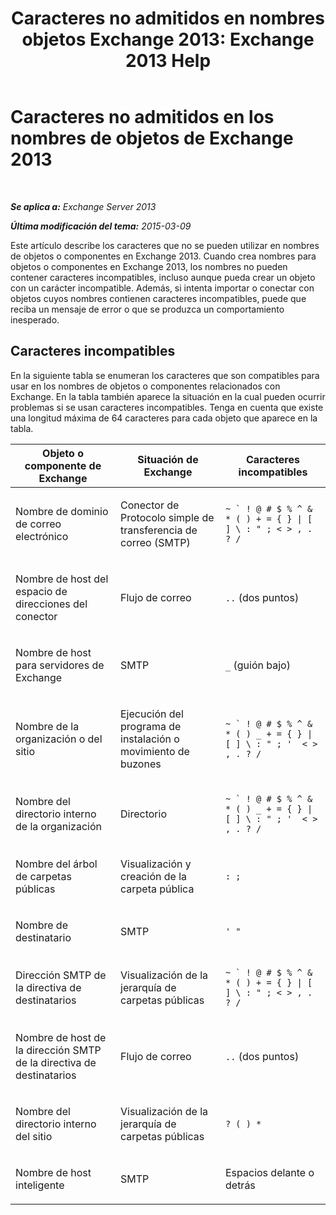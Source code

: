 ﻿---
title: 'Caracteres no admitidos en nombres objetos Exchange 2013: Exchange 2013 Help'
TOCTitle: Caracteres no admitidos en los nombres de objetos de Exchange 2013
ms:assetid: 76fa4e23-f0f6-473b-9227-70ded907578f
ms:mtpsurl: https://technet.microsoft.com/es-es/library/Dn169553(v=EXCHG.150)
ms:contentKeyID: 54652442
ms.date: 04/23/2018
mtps_version: v=EXCHG.150
ms.translationtype: HT
---

# Caracteres no admitidos en los nombres de objetos de Exchange 2013

 

_**Se aplica a:** Exchange Server 2013_

_**Última modificación del tema:** 2015-03-09_

Este artículo describe los caracteres que no se pueden utilizar en nombres de objetos o componentes en Exchange 2013. Cuando crea nombres para objetos o componentes en Exchange 2013, los nombres no pueden contener caracteres incompatibles, incluso aunque pueda crear un objeto con un carácter incompatible. Además, si intenta importar o conectar con objetos cuyos nombres contienen caracteres incompatibles, puede que reciba un mensaje de error o que se produzca un comportamiento inesperado.

## Caracteres incompatibles

En la siguiente tabla se enumeran los caracteres que son compatibles para usar en los nombres de objetos o componentes relacionados con Exchange. En la tabla también aparece la situación en la cual pueden ocurrir problemas si se usan caracteres incompatibles. Tenga en cuenta que existe una longitud máxima de 64 caracteres para cada objeto que aparece en la tabla.


<table>
<colgroup>
<col style="width: 33%" />
<col style="width: 33%" />
<col style="width: 33%" />
</colgroup>
<thead>
<tr class="header">
<th>Objeto o componente de Exchange</th>
<th>Situación de Exchange</th>
<th>Caracteres incompatibles</th>
</tr>
</thead>
<tbody>
<tr class="odd">
<td><p>Nombre de dominio de correo electrónico</p></td>
<td><p>Conector de Protocolo simple de transferencia de correo (SMTP)</p></td>
<td><p><code>~ ` ! @ # $ % ^ &amp; * ( ) + = { } | [ ] \ : &quot; ; &lt; &gt; , . ? /</code></p></td>
</tr>
<tr class="even">
<td><p>Nombre de host del espacio de direcciones del conector</p></td>
<td><p>Flujo de correo</p></td>
<td><p><code>..</code> (dos puntos)</p></td>
</tr>
<tr class="odd">
<td><p>Nombre de host para servidores de Exchange</p></td>
<td><p>SMTP</p></td>
<td><p><code>_</code> (guión bajo)</p></td>
</tr>
<tr class="even">
<td><p>Nombre de la organización o del sitio</p></td>
<td><p>Ejecución del programa de instalación o movimiento de buzones</p></td>
<td><p><code>~ ` ! @ # $ % ^ &amp; * ( ) _ + = { } | [ ] \ : &quot; ; '  &lt; &gt; , . ? /</code></p></td>
</tr>
<tr class="odd">
<td><p>Nombre del directorio interno de la organización</p></td>
<td><p>Directorio</p></td>
<td><p><code>~ ` ! @ # $ % ^ &amp; * ( ) _ + = { } | [ ] \ : &quot; ; '  &lt; &gt; , . ? /</code></p></td>
</tr>
<tr class="even">
<td><p>Nombre del árbol de carpetas públicas</p></td>
<td><p>Visualización y creación de la carpeta pública</p></td>
<td><p><code>: ;</code></p></td>
</tr>
<tr class="odd">
<td><p>Nombre de destinatario</p></td>
<td><p>SMTP</p></td>
<td><p><code>' &quot;</code></p></td>
</tr>
<tr class="even">
<td><p>Dirección SMTP de la directiva de destinatarios</p></td>
<td><p>Visualización de la jerarquía de carpetas públicas</p></td>
<td><p><code>~ ` ! @ # $ % ^ &amp; * ( ) + = { } | [ ] \ : &quot; ; &lt; &gt; , . ? /</code></p></td>
</tr>
<tr class="odd">
<td><p>Nombre de host de la dirección SMTP de la directiva de destinatarios</p></td>
<td><p>Flujo de correo</p></td>
<td><p><code>..</code> (dos puntos)</p></td>
</tr>
<tr class="even">
<td><p>Nombre del directorio interno del sitio</p></td>
<td><p>Visualización de la jerarquía de carpetas públicas</p></td>
<td><p><code>? ( ) *</code></p></td>
</tr>
<tr class="odd">
<td><p>Nombre de host inteligente</p></td>
<td><p>SMTP</p></td>
<td><p>Espacios delante o detrás</p></td>
</tr>
</tbody>
</table>

